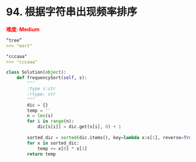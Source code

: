 #  94. 根据字符串出现频率排序

**<font color=red>难度: Medium</font>**

```md
“tree”
>>> "eert"

"cccaaa"
>>> "cccaaa"

```

```python
class Solution(object):
    def frequencySort(self, s):
        """
        :type s:str
        :rtype: str
        """
        dic = {}
        temp = ''
        n = len(s)
        for i in range(n):
            dic[s[i]] = dic.get(s[i], 0) + 1
            
        sorted_dic = sorted(dic.items(), key=lambda x:x[1], reverse=True)
        for x in sorted_dic:
            temp += x[0] * x[1]
        return temp

```